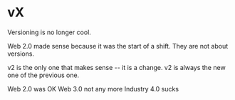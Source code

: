 # vX

Versioning is no longer cool.

Web 2.0 made sense because it was the start of a shift.
They are not about versions.

v2 is the only one that makes sense -- it is a change.
v2 is always the new one of the previous one.

Web 2.0 was OK
Web 3.0 not any more
Industry 4.0 sucks